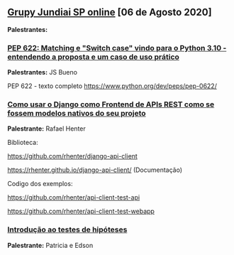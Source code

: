 ## [Grupy Jundiai SP online][0] [06 de Agosto 2020]

**Palestrantes:** 

### [PEP 622: Matching e "Switch case" vindo para o Python 3.10 - entendendo a proposta e um caso de uso prático][1]

**Palestrantes:** JS Bueno

PEP 622 - texto completo https://www.python.org/dev/peps/pep-0622/


### [Como usar o Django como Frontend de APIs REST como se fossem modelos nativos do seu projeto][2]

**Palestrante:** Rafael Henter

Biblioteca:

https://github.com/rhenter/django-api-client

https://rhenter.github.io/django-api-client/ (Documentação)

Codigo dos exemplos:

https://github.com/rhenter/api-client-test-api

https://github.com/rhenter/api-client-test-webapp



### [Introdução ao testes de hipóteses][3]

**Palestrante:** Patricia e Edson


[0]: https://www.meetup.com/pt-BR/Grupy-SP/events/272197818/
[1]: https://github.com/jsbueno/terminedia/compare/patma
[2]: https://speakerdeck.com/rhenter/como-usar-o-django-como-frontend-de-apis-rest-como-se-fossem-modelos-nativos-do-seu-projeto
[3]: https://gitlab.com/edinhodiluviano/grupy-teste-de-hipotese
